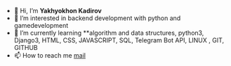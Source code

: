 - 👋 Hi, I’m **Yakhyokhon Kadirov**
- 👀 I’m interested in backend development with python and gamedevelopment
- 🌱 I’m currently learning **algorithm and data structures, python3, Django3, HTML, CSS, JAVASCRIPT, SQL, Telegram Bot API, LINUX , GIT, GITHUB
- 📫 How to reach me [mail](developerkadirov@gmail.com)

<!---
alproger/alproger is a ✨ special ✨ repository because its `README.md` (this file) appears on your GitHub profile.
You can click the Preview link to take a look at your changes.
--->
